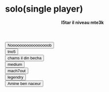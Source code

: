 # solo(single player)
<!DOCTYPE html>
<html lang="en">
<head>
    <meta charset="UTF-8">
    <meta http-equiv="X-UA-Compatible" content="IE=edge">
    <meta name="viewport" content="width=device-width, initial-scale=1.0">
    <title>Single 7azin be2s(kifi ena by the way)</title>
</head>
<body>
    <header>
        <strong>
            I5tar il niveau mte3k
        </strong>
    </header>
    <main>
        <button>Nooooooooooooooooob</button>
        <br>
        <button>
            tno5
        </button>
        <br>
        <button>
            chams il din becha
        </button>
        <br>
        <button>
            medium
        </button>
        <br>
        <button>
            mach7out
        </button>
        <br>
        <button>
            legendry
        </button>
        <br>
        <button>
                Amine ben naceur
        </button>
    </main>
</body>
</html>
